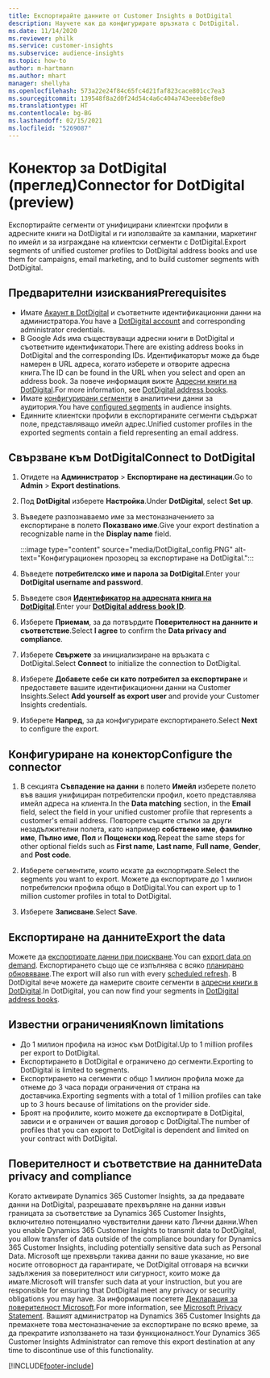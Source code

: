 ```yaml
---
title: Експортирайте данните от Customer Insights в DotDigital
description: Научете как да конфигурирате връзката с DotDigital.
ms.date: 11/14/2020
ms.reviewer: philk
ms.service: customer-insights
ms.subservice: audience-insights
ms.topic: how-to
author: m-hartmann
ms.author: mhart
manager: shellyha
ms.openlocfilehash: 573a22e24f84c65fc4d21faf823cace801cc7ea3
ms.sourcegitcommit: 139548f8a2d0f24d54c4a6c404a743eeeb8ef8e0
ms.translationtype: HT
ms.contentlocale: bg-BG
ms.lasthandoff: 02/15/2021
ms.locfileid: "5269087"
---
```

# <a name="connector-for-dotdigital-preview"></a><span data-ttu-id="d8ecf-103">Конектор за DotDigital (преглед)</span><span class="sxs-lookup"><span data-stu-id="d8ecf-103">Connector for DotDigital (preview)</span></span>

<span data-ttu-id="d8ecf-104">Експортирайте сегменти от унифицирани клиентски профили в адресните книги на DotDigital и ги използвайте за кампании, маркетинг по имейл и за изграждане на клиентски сегменти с DotDigital.</span><span class="sxs-lookup"><span data-stu-id="d8ecf-104">Export segments of unified customer profiles to DotDigital address books and use them for campaigns, email marketing, and to build customer segments with DotDigital.</span></span> 

## <a name="prerequisites"></a><span data-ttu-id="d8ecf-105">Предварителни изисквания</span><span class="sxs-lookup"><span data-stu-id="d8ecf-105">Prerequisites</span></span>

-   <span data-ttu-id="d8ecf-106">Имате [Акаунт в DotDigital](https://dotdigital.com/) и съответните идентификационни данни на администратора.</span><span class="sxs-lookup"><span data-stu-id="d8ecf-106">You have a [DotDigital account](https://dotdigital.com/) and corresponding administrator credentials.</span></span>
-   <span data-ttu-id="d8ecf-107">В Google Ads има съществуващи адресни книги в DotDigital и съответните идентификатори.</span><span class="sxs-lookup"><span data-stu-id="d8ecf-107">There are existing address books in DotDigital and the corresponding IDs.</span></span> <span data-ttu-id="d8ecf-108">Идентификаторът може да бъде намерен в URL адреса, когато изберете и отворите адресна книга.</span><span class="sxs-lookup"><span data-stu-id="d8ecf-108">The ID can be found in the URL when you select and open an address book.</span></span> <span data-ttu-id="d8ecf-109">За повече информация вижте [Адресни книги на DotDigital](https://support.dotdigital.com/hc/articles/212211968-Creating-an-address-book).</span><span class="sxs-lookup"><span data-stu-id="d8ecf-109">For more information, see [DotDigital address books](https://support.dotdigital.com/hc/articles/212211968-Creating-an-address-book).</span></span>
-   <span data-ttu-id="d8ecf-110">Имате [конфигурирани сегменти](segments.md) в аналитични данни за аудитория.</span><span class="sxs-lookup"><span data-stu-id="d8ecf-110">You have [configured segments](segments.md) in audience insights.</span></span>
-   <span data-ttu-id="d8ecf-111">Единните клиентски профили в експортираните сегменти съдържат поле, представляващо имейл адрес.</span><span class="sxs-lookup"><span data-stu-id="d8ecf-111">Unified customer profiles in the exported segments contain a field representing an email address.</span></span>

## <a name="connect-to-dotdigital"></a><span data-ttu-id="d8ecf-112">Свързване към DotDigital</span><span class="sxs-lookup"><span data-stu-id="d8ecf-112">Connect to DotDigital</span></span>

1. <span data-ttu-id="d8ecf-113">Отидете на **Администратор** > **Експортиране на дестинации**.</span><span class="sxs-lookup"><span data-stu-id="d8ecf-113">Go to **Admin** > **Export destinations**.</span></span>

1. <span data-ttu-id="d8ecf-114">Под **DotDigital** изберете **Настройка**.</span><span class="sxs-lookup"><span data-stu-id="d8ecf-114">Under **DotDigital**, select **Set up**.</span></span>

1. <span data-ttu-id="d8ecf-115">Въведете разпознаваемо име за местоназначението за експортиране в полето **Показвано име**.</span><span class="sxs-lookup"><span data-stu-id="d8ecf-115">Give your export destination a recognizable name in the **Display name** field.</span></span>

   :::image type="content" source="media/DotDigital_config.PNG" alt-text="Конфигурационен прозорец за експортиране на DotDigital.":::

1. <span data-ttu-id="d8ecf-117">Въведете **потребителско име и парола за DotDigital**.</span><span class="sxs-lookup"><span data-stu-id="d8ecf-117">Enter your **DotDigital username and password**.</span></span>

1. <span data-ttu-id="d8ecf-118">Въведете своя **[Идентификатор на адресната книга на DotDigital](https://support.dotdigital.com/hc/articles/212211968-Creating-an-address-book)**.</span><span class="sxs-lookup"><span data-stu-id="d8ecf-118">Enter your **[DotDigital address book ID](https://support.dotdigital.com/hc/articles/212211968-Creating-an-address-book)**.</span></span>

1. <span data-ttu-id="d8ecf-119">Изберете **Приемам**, за да потвърдите **Поверителност на данните и съответствие**.</span><span class="sxs-lookup"><span data-stu-id="d8ecf-119">Select **I agree** to confirm the **Data privacy and compliance**.</span></span>

1. <span data-ttu-id="d8ecf-120">Изберете **Свържете** за инициализиране на връзката с DotDigital.</span><span class="sxs-lookup"><span data-stu-id="d8ecf-120">Select **Connect** to initialize the connection to DotDigital.</span></span>

1. <span data-ttu-id="d8ecf-121">Изберете **Добавете себе си като потребител за експортиране** и предоставете вашите идентификационни данни на Customer Insights.</span><span class="sxs-lookup"><span data-stu-id="d8ecf-121">Select **Add yourself as export user** and provide your Customer Insights credentials.</span></span>

1. <span data-ttu-id="d8ecf-122">Изберете **Напред**, за да конфигурирате експортирането.</span><span class="sxs-lookup"><span data-stu-id="d8ecf-122">Select **Next** to configure the export.</span></span>

## <a name="configure-the-connector"></a><span data-ttu-id="d8ecf-123">Конфигуриране на конектор</span><span class="sxs-lookup"><span data-stu-id="d8ecf-123">Configure the connector</span></span>

1. <span data-ttu-id="d8ecf-124">В секцията **Съвпадение на данни** в полето **Имейл** изберете полето във вашия унифициран потребителски профил, което представлява имейл адреса на клиента.</span><span class="sxs-lookup"><span data-stu-id="d8ecf-124">In the **Data matching** section, in the **Email** field, select the field in your unified customer profile that represents a customer's email address.</span></span> <span data-ttu-id="d8ecf-125">Повторете същите стъпки за други незадължителни полета, като например **собствено име**, **фамилно име**, **Пълно име**, **Пол** и **Пощенски код**.</span><span class="sxs-lookup"><span data-stu-id="d8ecf-125">Repeat the same steps for other optional fields such as **First name**, **Last name**, **Full name**, **Gender**, and **Post code**.</span></span>

1. <span data-ttu-id="d8ecf-126">Изберете сегментите, които искате да експортирате.</span><span class="sxs-lookup"><span data-stu-id="d8ecf-126">Select the segments you want to export.</span></span> <span data-ttu-id="d8ecf-127">Можете да експортирате до 1 милион потребителски профила общо в DotDigital.</span><span class="sxs-lookup"><span data-stu-id="d8ecf-127">You can export up to 1 million customer profiles in total to DotDigital.</span></span>

1. <span data-ttu-id="d8ecf-128">Изберете **Записване**.</span><span class="sxs-lookup"><span data-stu-id="d8ecf-128">Select **Save**.</span></span>

## <a name="export-the-data"></a><span data-ttu-id="d8ecf-129">Експортиране на данните</span><span class="sxs-lookup"><span data-stu-id="d8ecf-129">Export the data</span></span>

<span data-ttu-id="d8ecf-130">Можете да [експортирате данни при поискване](export-destinations.md).</span><span class="sxs-lookup"><span data-stu-id="d8ecf-130">You can [export data on demand](export-destinations.md).</span></span> <span data-ttu-id="d8ecf-131">Експортирането също ще се изпълнява с всяко [планирано обновяване](system.md#schedule-tab).</span><span class="sxs-lookup"><span data-stu-id="d8ecf-131">The export will also run with every [scheduled refresh](system.md#schedule-tab).</span></span> <span data-ttu-id="d8ecf-132">В DotDigital вече можете да намерите своите сегменти в [адресни книги в DotDigital](https://support.dotdigital.com/hc/articles/212211968-Creating-an-address-book).</span><span class="sxs-lookup"><span data-stu-id="d8ecf-132">In DotDigital, you can now find your segments in [DotDigital address books](https://support.dotdigital.com/hc/articles/212211968-Creating-an-address-book).</span></span>

## <a name="known-limitations"></a><span data-ttu-id="d8ecf-133">Известни ограничения</span><span class="sxs-lookup"><span data-stu-id="d8ecf-133">Known limitations</span></span>

- <span data-ttu-id="d8ecf-134">До 1 милион профила на износ към DotDigital.</span><span class="sxs-lookup"><span data-stu-id="d8ecf-134">Up to 1 million profiles per export to DotDigital.</span></span>
- <span data-ttu-id="d8ecf-135">Експортирането в DotDigital е ограничено до сегменти.</span><span class="sxs-lookup"><span data-stu-id="d8ecf-135">Exporting to DotDigital is limited to segments.</span></span>
- <span data-ttu-id="d8ecf-136">Експортирането на сегменти с общо 1 милион профила може да отнеме до 3 часа поради ограничения от страна на доставчика.</span><span class="sxs-lookup"><span data-stu-id="d8ecf-136">Exporting segments with a total of 1 million profiles can take up to 3 hours because of limitations on the provider side.</span></span> 
- <span data-ttu-id="d8ecf-137">Броят на профилите, които можете да експортирате в DotDigital, зависи и е ограничен от вашия договор с DotDigital.</span><span class="sxs-lookup"><span data-stu-id="d8ecf-137">The number of profiles that you can export to DotDigital is dependent and limited on your contract with DotDigital.</span></span>

## <a name="data-privacy-and-compliance"></a><span data-ttu-id="d8ecf-138">Поверителност и съответствие на данните</span><span class="sxs-lookup"><span data-stu-id="d8ecf-138">Data privacy and compliance</span></span>

<span data-ttu-id="d8ecf-139">Когато активирате Dynamics 365 Customer Insights, за да предавате данни на DotDigital, разрешавате прехвърляне на данни извън границата за съответствие за Dynamics 365 Customer Insights, включително потенциално чувствителни данни като Лични данни.</span><span class="sxs-lookup"><span data-stu-id="d8ecf-139">When you enable Dynamics 365 Customer Insights to transmit data to DotDigital, you allow transfer of data outside of the compliance boundary for Dynamics 365 Customer Insights, including potentially sensitive data such as Personal Data.</span></span> <span data-ttu-id="d8ecf-140">Microsoft ще прехвърли такива данни по ваше указание, но вие носите отговорност да гарантирате, че DotDigital отговаря на всички задължения за поверителност или сигурност, които може да имате.</span><span class="sxs-lookup"><span data-stu-id="d8ecf-140">Microsoft will transfer such data at your instruction, but you are responsible for ensuring that DotDigital meet any privacy or security obligations you may have.</span></span> <span data-ttu-id="d8ecf-141">За информация посетете [Декларация за поверителност Microsoft](https://go.microsoft.com/fwlink/?linkid=396732).</span><span class="sxs-lookup"><span data-stu-id="d8ecf-141">For more information, see [Microsoft Privacy Statement](https://go.microsoft.com/fwlink/?linkid=396732).</span></span>
<span data-ttu-id="d8ecf-142">Вашият администратор на Dynamics 365 Customer Insights да премахнете това местоназначение за експортиране по всяко време, за да прекратите използването на тази функционалност.</span><span class="sxs-lookup"><span data-stu-id="d8ecf-142">Your Dynamics 365 Customer Insights Administrator can remove this export destination at any time to discontinue use of this functionality.</span></span>


[!INCLUDE[footer-include](../includes/footer-banner.md)]